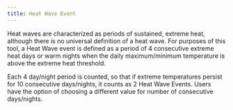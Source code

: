```yaml
---
title: Heat Wave Event
---
```


Heat waves are characterized as periods of sustained, extreme heat, although there is no universal definition of a heat wave. For purposes of this tool, a Heat Wave event is defined as a period of 4 consecutive extreme heat days or warm nights when the daily maximum/minimum temperature is above the extreme heat threshold. 

Each 4 day/night period is counted, so that if extreme temperatures persist for 10 consecutive days/nights, it counts as 2 Heat Wave Events. Users have the option of choosing a different value for number of consecutive days/nights.